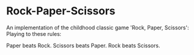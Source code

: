 # Rock-Paper-Scissors
An implementation of the childhood classic game 'Rock, Paper, Scissors': Playing to these rules:

Paper beats Rock.
Scissors beats Paper.
Rock beats Scissors.

